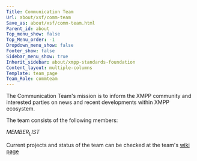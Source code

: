 ```yaml
---
Title: Communication Team
Url: about/xsf/comm-team
Save_as: about/xsf/comm-team.html
Parent_id: about
Top_menu_show: false
Top_Menu_order: -1
Dropdown_menu_show: false
Footer_show: false
Sidebar_menu_show: true
Inherit_sidebar: about/xmpp-standards-foundation
Content_layout: multiple-columns
Template: team_page
Team_Role: commteam
---
```


The Communication Team's mission is to inform the XMPP community and interested parties on news and recent developments within XMPP ecosystem.

The team consists of the following members:

$MEMBER_LIST$


Current projects and status of the team can be checked at the team's [wiki page](https://wiki.xmpp.org/web/CommTeam)
